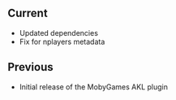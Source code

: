 ## Current
- Updated dependencies
- Fix for nplayers metadata
## Previous
- Initial release of the MobyGames AKL plugin